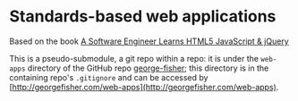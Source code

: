 # Standards-based web applications

Based on the book [A Software Engineer Learns HTML5 JavaScript & jQuery](http://cisdal.com/publishing.html)

This is a pseudo-submodule, a git repo within a repo: it is under the ```web-apps``` directory of the GitHub repo [george-fisher](https://github.com/grfiv/georgefisher); this directory is in the containing repo's ```.gitignore``` and can be accessed by [http://georgefisher.com/web-apps](http://georgefisher.com/web-apps).
